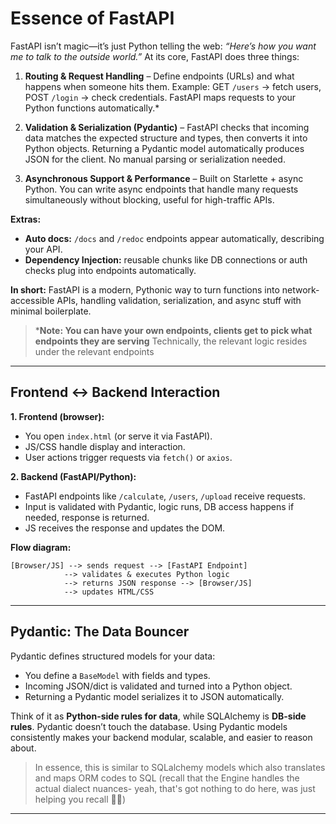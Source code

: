# Essence of FastAPI

FastAPI isn’t magic—it’s just Python telling the web: *“Here’s how you want me to talk to the outside world.”*
At its core, FastAPI does three things:

1. **Routing & Request Handling** – Define endpoints (URLs) and what happens when someone hits them. Example: GET `/users` → fetch users, POST `/login` → check credentials. FastAPI maps requests to your Python functions automatically.* 

2. **Validation & Serialization (Pydantic)** – FastAPI checks that incoming data matches the expected structure and types, then converts it into Python objects. Returning a Pydantic model automatically produces JSON for the client. No manual parsing or serialization needed.

3. **Asynchronous Support & Performance** – Built on Starlette + async Python. You can write async endpoints that handle many requests simultaneously without blocking, useful for high-traffic APIs.

**Extras:**

* **Auto docs:** `/docs` and `/redoc` endpoints appear automatically, describing your API.
* **Dependency Injection:** reusable chunks like DB connections or auth checks plug into endpoints automatically.

**In short:** FastAPI is a modern, Pythonic way to turn functions into network-accessible APIs, handling validation, serialization, and async stuff with minimal boilerplate.

> ***Note: You can have your own endpoints, clients get to pick what endpoints they are serving**
> Technically, the relevant logic resides under the relevant endpoints
---

## Frontend ↔ Backend Interaction

**1. Frontend (browser):**

* You open `index.html` (or serve it via FastAPI).
* JS/CSS handle display and interaction.
* User actions trigger requests via `fetch()` or `axios`.

**2. Backend (FastAPI/Python):**

* FastAPI endpoints like `/calculate`, `/users`, `/upload` receive requests.
* Input is validated with Pydantic, logic runs, DB access happens if needed, response is returned.
* JS receives the response and updates the DOM.

**Flow diagram:**

```
[Browser/JS] --> sends request --> [FastAPI Endpoint] 
            --> validates & executes Python logic 
            --> returns JSON response --> [Browser/JS] 
            --> updates HTML/CSS
```

---

## Pydantic: The Data Bouncer

Pydantic defines structured models for your data:

* You define a `BaseModel` with fields and types.
* Incoming JSON/dict is validated and turned into a Python object.
* Returning a Pydantic model serializes it to JSON automatically.

Think of it as **Python-side rules for data**, while SQLAlchemy is **DB-side rules**. Pydantic doesn’t touch the database.
Using Pydantic models consistently makes your backend modular, scalable, and easier to reason about.  

> In essence, this is similar to SQLalchemy models which also translates and maps ORM codes to SQL (recall that the Engine handles the actual dialect nuances- yeah, that's got nothing to do here, was just helping you recall 🧍‍♂️)

---
